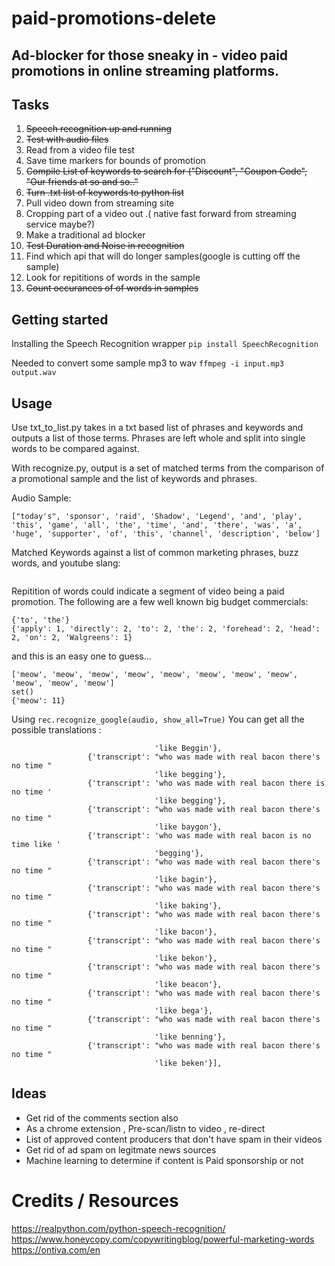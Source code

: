 # paid-promotions-delete

## Ad-blocker for those sneaky in - video  paid promotions in online streaming platforms.






## Tasks
1. <del>Speech recognition up and running </del>
2. <del>Test with audio files</del>
3. Read from a video file test
4. Save time markers for bounds of promotion 
5. <del>Compile List of keywords to search for ("Discount", "Coupon Code", "Our friends at so and so.."</del>
6. <del>Turn .txt list of keywords to python list </del>
7. Pull video down from streaming site 
8. Cropping part of a video out .( native fast forward from streaming service maybe?)
9. Make a traditional ad blocker 
10. <del>Test Duration and Noise in recognition</del>
11. Find which api that will do longer samples(google is cutting off the sample)
12. Look for repititions of words in the sample
13. <del>Count occurances of of words in samples</del>



## Getting started 

Installing the Speech Recognition wrapper
`pip install SpeechRecognition `



Needed to convert some sample mp3 to wav
`ffmpeg -i input.mp3 output.wav `


## Usage
Use txt_to_list.py takes in a txt based list of phrases and keywords and outputs a list of those terms.  Phrases are left whole and split into single words to be compared against.

With recognize.py, output is a set of matched terms from the comparison of a promotional sample and the list of keywords and phrases.

Audio Sample:
```
["today's", 'sponsor', 'raid', 'Shadow', 'Legend', 'and', 'play', 'this', 'game', 'all', 'the', 'time', 'and', 'there', 'was', 'a', 'huge', 'supporter', 'of', 'this', 'channel', 'description', 'below']
```

Matched Keywords against a list of common marketing phrases, buzz words, and youtube slang:

```{'this', 'channel', 'a', 'huge', 'and', 'description', 'the', 'of', 'supporter', 'below'}
```




Repitition of words could indicate a segment of video being a paid promotion. The following are a few well known big budget commercials:

```['apply', 'directly', 'to', 'the', 'forehead', 'head', 'on', 'directly', 'to', 'the', 'forehead', 'head', 'on', 'Walgreens']
{'to', 'the'}
{'apply': 1, 'directly': 2, 'to': 2, 'the': 2, 'forehead': 2, 'head': 2, 'on': 2, 'Walgreens': 1}
```

and this is an easy one to guess...

```meow.wav
['meow', 'meow', 'meow', 'meow', 'meow', 'meow', 'meow', 'meow', 'meow', 'meow', 'meow']
set()
{'meow': 11}
```

Using  `rec.recognize_google(audio, show_all=True)` You can get all the possible translations :


```{'alternative': [{'transcript': "who was made with real bacon there's no time "
                                'like Beggin'},
                 {'transcript': "who was made with real bacon there's no time "
                                'like begging'},
                 {'transcript': 'who was made with real bacon there is no time '
                                'like begging'},
                 {'transcript': "who was made with real bacon there's no time "
                                'like baygon'},
                 {'transcript': 'who was made with real bacon is no time like '
                                'begging'},
                 {'transcript': "who was made with real bacon there's no time "
                                'like bagin'},
                 {'transcript': "who was made with real bacon there's no time "
                                'like baking'},
                 {'transcript': "who was made with real bacon there's no time "
                                'like bacon'},
                 {'transcript': "who was made with real bacon there's no time "
                                'like bekon'},
                 {'transcript': "who was made with real bacon there's no time "
                                'like beacon'},
                 {'transcript': "who was made with real bacon there's no time "
                                'like bega'},
                 {'transcript': "who was made with real bacon there's no time "
                                'like benning'},
                 {'transcript': "who was made with real bacon there's no time "
                                'like beken'}],
```




## Ideas
- Get rid of the comments section also
- As a chrome extension , Pre-scan/listn to  video , re-direct 
- List of approved content producers that don't have spam in their videos 
- Get rid of ad spam on legitmate news sources 
- Machine learning to determine if content is Paid sponsorship or not

# Credits / Resources 
https://realpython.com/python-speech-recognition/
https://www.honeycopy.com/copywritingblog/powerful-marketing-words
https://ontiva.com/en

